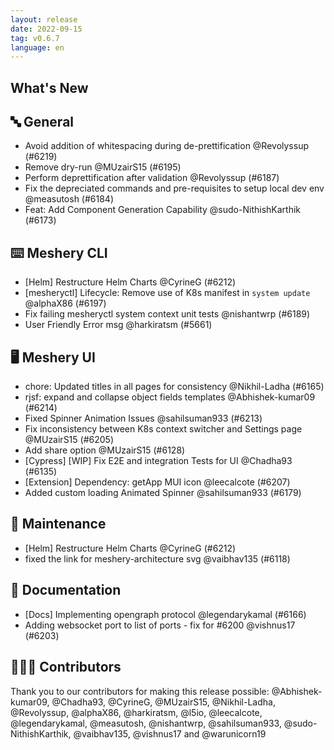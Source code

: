 ```yaml
---
layout: release
date: 2022-09-15
tag: v0.6.7
language: en
---
```


## What's New
## 🔤 General
- Avoid addition of whitespacing during de-prettification @Revolyssup (#6219)
- Remove dry-run @MUzairS15 (#6195)
- Perform deprettification after validation @Revolyssup (#6187)
- Fix the depreciated commands and pre-requisites to setup local dev env @measutosh (#6184)
- Feat: Add Component Generation Capability @sudo-NithishKarthik (#6173)

## ⌨️ Meshery CLI

- [Helm] Restructure Helm Charts @CyrineG (#6212)
- [mesheryctl] Lifecycle: Remove use of K8s manifest in `system update`  @alphaX86 (#6197)
- Fix failing mesheryctl system context unit tests @nishantwrp (#6189)
- User Friendly Error msg  @harkiratsm (#5661)

## 🖥 Meshery UI

- chore: Updated titles in all pages for consistency @Nikhil-Ladha (#6165)
- rjsf: expand and collapse object fields templates @Abhishek-kumar09 (#6214)
- Fixed Spinner Animation Issues @sahilsuman933 (#6213)
- Fix inconsistency between K8s context switcher and Settings page @MUzairS15 (#6205)
- Add share option @MUzairS15 (#6128)
- [Cypress] [WIP] Fix E2E and integration Tests for UI @Chadha93 (#6135)
- [Extension] Dependency: getApp MUI icon @leecalcote (#6207)
- Added custom loading Animated Spinner  @sahilsuman933 (#6179)

## 🧰 Maintenance

- [Helm] Restructure Helm Charts @CyrineG (#6212)
- fixed the link for meshery-architecture svg @vaibhav135 (#6118)

## 📖 Documentation

- [Docs] Implementing opengraph protocol  @legendarykamal (#6166)
- Adding websocket port to list of ports - fix for #6200 @vishnus17 (#6203)

## 👨🏽‍💻 Contributors

Thank you to our contributors for making this release possible:
@Abhishek-kumar09, @Chadha93, @CyrineG, @MUzairS15, @Nikhil-Ladha, @Revolyssup, @alphaX86, @harkiratsm, @l5io, @leecalcote, @legendarykamal, @measutosh, @nishantwrp, @sahilsuman933, @sudo-NithishKarthik, @vaibhav135, @vishnus17 and @warunicorn19
